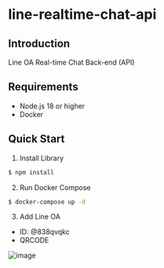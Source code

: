# line-realtime-chat-api

## Introduction
Line OA Real-time Chat Back-end (API)
## Requirements
- Node.js 18 or higher
- Docker
## Quick Start
1. Install Library
``` bash
$ npm install
```
2. Run Docker Compose
``` bash
$ docker-compose up -d
```
3. Add Line OA
- ID: @838qvqkc
- QRCODE
  
![image](https://github.com/Much-Arisz/line-realtime-chat-web/assets/56961503/3407b73b-247b-4472-b0f3-49936801da0b)
